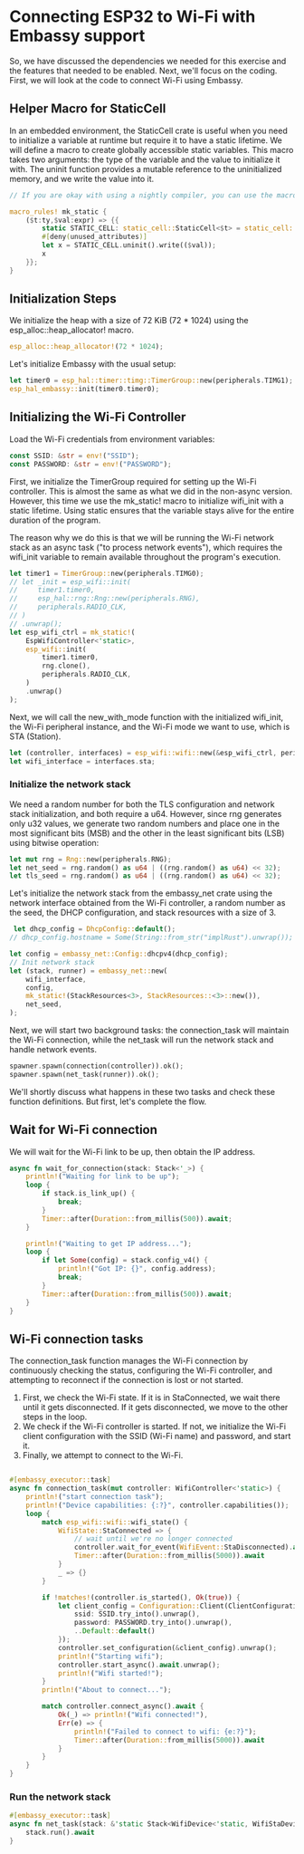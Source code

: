 # Connecting ESP32 to Wi-Fi with Embassy support

So, we have discussed the dependencies we needed for this exercise and the features that needed to be enabled. Next, we'll focus on the coding. First, we will look at the code to connect Wi-Fi using Embassy.

## Helper Macro for StaticCell

In an embedded environment, the StaticCell crate is useful when you need to initialize a variable at runtime but require it to have a static lifetime.  We will define a macro to create globally accessible static variables.  This macro takes two arguments: the type of the variable and the value to initialize it with. The uninit function provides a mutable reference to the uninitialized memory, and we write the value into it.

```rust
// If you are okay with using a nightly compiler, you can use the macro provided by the static_cell crate: https://docs.rs/static_cell/2.1.0/static_cell/macro.make_static.html

macro_rules! mk_static {
    ($t:ty,$val:expr) => {{
        static STATIC_CELL: static_cell::StaticCell<$t> = static_cell::StaticCell::new();
        #[deny(unused_attributes)]
        let x = STATIC_CELL.uninit().write(($val));
        x
    }};
}
```

## Initialization Steps

We initialize the heap with a size of 72 KiB (72 * 1024) using the esp_alloc::heap_allocator! macro.

```rust
esp_alloc::heap_allocator!(72 * 1024);
```

Let's initialize Embassy with the usual setup:
```rust
let timer0 = esp_hal::timer::timg::TimerGroup::new(peripherals.TIMG1);
esp_hal_embassy::init(timer0.timer0);
```



## Initializing the Wi-Fi Controller

Load the Wi-Fi credentials from environment variables:
```rust
const SSID: &str = env!("SSID");
const PASSWORD: &str = env!("PASSWORD");
```

First, we initialize the TimerGroup required for setting up the Wi-Fi controller. This is almost the same as what we did in the non-async version. However, this time we use the mk_static! macro to initialize wifi_init with a static lifetime. Using static ensures that the variable stays alive for the entire duration of the program.

The reason why we do this is that we will be running the Wi-Fi network stack as an async task ("to process network events"), which requires the wifi_init variable to remain available throughout the program's execution. 

```rust
let timer1 = TimerGroup::new(peripherals.TIMG0);
// let _init = esp_wifi::init(
//     timer1.timer0,
//     esp_hal::rng::Rng::new(peripherals.RNG),
//     peripherals.RADIO_CLK,
// )
// .unwrap();
let esp_wifi_ctrl = mk_static!(
    EspWifiController<'static>,
    esp_wifi::init(
        timer1.timer0,
        rng.clone(),
        peripherals.RADIO_CLK,
    )
    .unwrap()
);
```

Next, we will call the new_with_mode function with the initialized wifi_init, the Wi-Fi peripheral instance, and the Wi-Fi mode we want to use, which is STA (Station).

```rust
let (controller, interfaces) = esp_wifi::wifi::new(&esp_wifi_ctrl, peripherals.WIFI).unwrap();
let wifi_interface = interfaces.sta;
```

### Initialize the network stack


We need a random number for both the TLS configuration and network stack initialization, and both require a u64. However, since rng generates only u32 values, we generate two random numbers and place one in the most significant bits (MSB) and the other in the least significant bits (LSB) using bitwise operation:

```rust
let mut rng = Rng::new(peripherals.RNG);
let net_seed = rng.random() as u64 | ((rng.random() as u64) << 32);
let tls_seed = rng.random() as u64 | ((rng.random() as u64) << 32);
```

Let's initialize the network stack from the embassy_net crate using the network interface obtained from the Wi-Fi controller, a random number as the seed, the DHCP configuration, and stack resources with a size of 3.

```rust
 let dhcp_config = DhcpConfig::default();
// dhcp_config.hostname = Some(String::from_str("implRust").unwrap());

let config = embassy_net::Config::dhcpv4(dhcp_config);
// Init network stack
let (stack, runner) = embassy_net::new(
    wifi_interface,
    config,
    mk_static!(StackResources<3>, StackResources::<3>::new()),
    net_seed,
);
```

Next, we will start two background tasks: the connection_task will maintain the Wi-Fi connection, while the net_task will run the network stack and handle network events.

```rust
spawner.spawn(connection(controller)).ok();
spawner.spawn(net_task(runner)).ok();
```

We'll shortly discuss what happens in these two tasks and check these function definitions. But first, let's complete the flow.

## Wait for Wi-Fi connection

We will wait for the Wi-Fi link to be up, then obtain the IP address.

```rust
async fn wait_for_connection(stack: Stack<'_>) {
    println!("Waiting for link to be up");
    loop {
        if stack.is_link_up() {
            break;
        }
        Timer::after(Duration::from_millis(500)).await;
    }

    println!("Waiting to get IP address...");
    loop {
        if let Some(config) = stack.config_v4() {
            println!("Got IP: {}", config.address);
            break;
        }
        Timer::after(Duration::from_millis(500)).await;
    }
}
```


## Wi-Fi connection tasks

The connection_task function manages the Wi-Fi connection by continuously checking the status, configuring the Wi-Fi controller, and attempting to reconnect if the connection is lost or not started.

1. First, we check the Wi-Fi state. If it is in StaConnected, we wait there until it gets disconnected. If it gets disconnected, we move to the other steps in the loop.
2. We check if the Wi-Fi controller is started. If not, we initialize the Wi-Fi client configuration with the SSID (Wi-Fi name) and password, and start it.
3. Finally, we attempt to connect to the Wi-Fi.

```rust

#[embassy_executor::task]
async fn connection_task(mut controller: WifiController<'static>) {
    println!("start connection task");
    println!("Device capabilities: {:?}", controller.capabilities());
    loop {
        match esp_wifi::wifi::wifi_state() {
            WifiState::StaConnected => {
                // wait until we're no longer connected
                controller.wait_for_event(WifiEvent::StaDisconnected).await;
                Timer::after(Duration::from_millis(5000)).await
            }
            _ => {}
        }

        if !matches!(controller.is_started(), Ok(true)) {
            let client_config = Configuration::Client(ClientConfiguration {
                ssid: SSID.try_into().unwrap(),
                password: PASSWORD.try_into().unwrap(),
                ..Default::default()
            });
            controller.set_configuration(&client_config).unwrap();
            println!("Starting wifi");
            controller.start_async().await.unwrap();
            println!("Wifi started!");
        }
        println!("About to connect...");

        match controller.connect_async().await {
            Ok(_) => println!("Wifi connected!"),
            Err(e) => {
                println!("Failed to connect to wifi: {e:?}");
                Timer::after(Duration::from_millis(5000)).await
            }
        }
    }
}
```

### Run the network stack 

```rust
#[embassy_executor::task]
async fn net_task(stack: &'static Stack<WifiDevice<'static, WifiStaDevice>>) {
    stack.run().await
}
```
